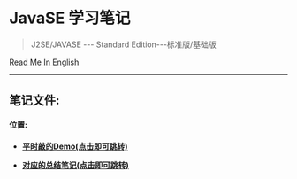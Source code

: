  

# JavaSE 学习笔记

> J2SE/JAVASE --- Standard Edition---标准版/基础版

[Read Me In English](./README.ENGLISH.MD)

---

## 笔记文件:

#### **位置**:

* [**平时敲的Demo(点击即可跳转)**](https://github.com/notfornothing/JavaSE/tree/main/JavaSE_Basic_Basic/src/cn/leijiba)

* [**对应的总结笔记(点击即可跳转)**](https://github.com/notfornothing/JavaSE/tree/main/JavaSE_Basic_Basic/Note)

  

